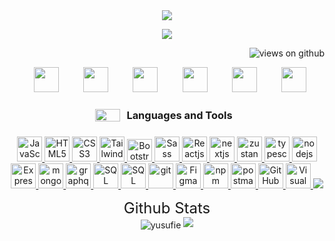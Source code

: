 <div align="center">
  <a target="_blank" href="https://yusufie.vercel.app/">
    <img src="./image/portfolio.gif" />
  </a>
</div>

<p align="center">
  <a href="https://github.com/DenverCoder1/readme-typing-svg">
    <img src="https://readme-typing-svg.herokuapp.com?&font=IBM+Plex+Sans&color=abcdef&size=24&duration=7000&lines=Welcome+to+my+GitHub+Profile!;I'm+a+Fullstack+Developer" />
  </a>
</p>

<p align="right">
  <img src="https://komarev.com/ghpvc/?username=yusufie&label=Profile+Views&color=brightgreen&style=flat-square" alt="views on github" />
</p>

<div align="center"  class="icons-social" style="display: flex; align-items: center; justify-content: space-evenly;">
      <a style="margin-left: 10px;" target="_blank" href="https://www.hackerrank.com/yusufie">
			 <img src="./icons/hackerrank-logo.svg" style="" height="40" width="40">
      </a>
      <a style="margin-left: 10px;" target="_blank" href="https://coderbyte.com/profile/yusufie">
			 <img src="./image/coderbyte.png" style="" height="40" width="40">
      </a>
      <a style="margin-left: 10px;" target="_blank" href="https://www.codewars.com/users/yusufie">
			 <img src="./image/codewars.png" style="" height="40" width="40">
      </a>
      <a style="margin-left: 10px;" target="_blank" href="https://leetcode.com/yusufie/">
        <img src="./image/leetcode-logo.png" style="" height="40" width="40">
      </a>
      <a style="margin-left: 10px;" target="_blank" href="https://www.freecodecamp.org/yusufie">
        <img src="./image/freecodecamp-logo.png" style="" height="40" width="40">
      </a>
      <a style="margin-left: 10px;" target="_blank" href="https://stackoverflow.com/users/19926018/yusufie">
			 <img src="./image/stack-overflow-logo.png" style="" height="40" width="40">
      </a>
  </div>
  <br/>

<div align="center" style="display: flex; align-items: center; justify-content: center;">
    <img style="display: inline;" src = "./image/tagscode.gif" height="20" width="40">
    <h3 style="margin: 10px;"> Languages and Tools </h3>
</div>

<p align="center">
  <div align="center">

  <a href="https://www.javascript.com/" target="_blank">
    <img alt="JavaScript" src="./icons/javascript-logo.svg" style="" height="40" width="40">
  </a>
  <a href="https://html.spec.whatwg.org/multipage/" target="_blank">
    <img alt="HTML5" src="./icons/html-logo.svg" style="" height="40" width="40">
  </a>
  <a href="https://www.w3.org/Style/CSS/" target="_blank">
    <img alt="CSS3" src="./icons/css-logo.svg" style="" height="40" width="40">
  </a>
  <a href="https://tailwindcss.com/" target="_blank">
    <img alt="Tailwind" src="./icons/tailwind-logo.svg" style="" height="40" width="40">
  </a>
  <a href="https://getbootstrap.com/" target="_blank">
    <img alt="Bootstrap" src="./icons/bootstrap-logo.svg" style="" height="36" width="40">
  </a>
  <a href="https://sass-lang.com/" target="_blank">
    <img alt="Sass" src="./icons/sass-logo.svg" style="" height="40" width="40">
  </a>
  <a href="https://reactjs.org/" target="_blank">
    <img alt="Reactjs" src="./icons/react-logo.svg" style="" height="40" width="40">
  </a>
    <a href="https://nextjs.org/" target="_blank">
   <img alt="nextjs" src="./icons/next-logo.svg" style="" height="40" width="40">
  </a>
  <a href="https://zustand-demo.pmnd.rs/" target="_blank">
   <img alt="zustand" src="./icons/zustand-logo.png" style="" height="40" width="40">
  </a>
  <a href="https://www.typescriptlang.org/" target="_blank">
    <img alt="typescript" src="./icons/typescript-logo.svg" style="" height="40" width="40">
  </a>
  <a href="https://nodejs.org/" target="_blank">
    <img alt="nodejs" src="./icons/node-logo.svg" style="" height="40" width="40">
  </a>
  <a href="https://expressjs.com/" target="_blank">
   <img alt="Expressjs" src="./icons/expressjs-logo.svg" style="" height="40" width="40">
  </a>
  <a href="https://www.mongodb.com/" target="_blank">
   <img alt="mongodb" src="./icons/mongodb-logo.svg" style="" height="40" width="40">
  </a>
  <a href="https://graphql.org/" target="_blank">
    <img alt="graphql" src="./icons/graphql-logo.svg" style="" height="40" width="40">
  </a>
  <a href="https://www.w3schools.com/sql/">
    <img alt="SQL" src="./icons/sql-logo.svg" style="" height="40" width="40">
  </a>
    <a href="https://www.postgresql.org/">
    <img alt="SQL" src="./icons/postgresql-logo.svg" style="" height="40" width="40">
  </a>
  <a href="https://git-scm.com/" target="_blank">
    <img alt="git" src="./icons/git-logo.svg" style="" height="40" width="40">
  </a>
  <a href="https://www.figma.com/">
    <img alt="Figma" src="./icons/figma-logo.svg" style="" height="40" width="40">
  </a>
  <a href="https://www.npmjs.com/">
    <img alt="npm" src="./icons/npm-logo.svg" style="" height="40" width="40">
  </a>
  <a href="https://www.postman.com/" target="_blank">
    <img alt="postman" src="./icons/postman-logo.svg" style="" height="40" width="40">
  </a>
  <a href="https://www.github.com">
    <img alt="GitHub" src="./icons/github-logo.svg" style="" height="40" width="40">
  </a>
  <a href="https://code.visualstudio.com/" target="_blank">
    <img alt="Visual Studio Code" src="./icons/vscode-logo.svg" style="" height="40" width="40">
  </a>
  <img src="./image/divider.gif">
  </div>
</p>

<div align="center" >
  <font size="5" > Github Stats </font>
  <br />
  <img align="center" src="https://github-readme-streak-stats.herokuapp.com/?user=yusufie&theme=algolia&bg_color=050F2C&date_format=M%20j%5B%2C%20Y%5D" alt="yusufie" />

  <a href="https://github.com/DenverCoder1/readme-typing-svg">
  <img src="https://readme-typing-svg.herokuapp.com?&font=IBM+Plex+Sans&color=%FFFFFF&size=16&duration=7000&lines=Support+Me+By+Starring+⭐+My+Repositories+👍+Thanks!" />
 </a>

</div>
